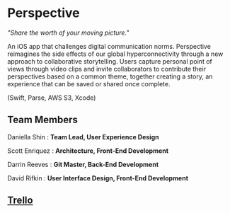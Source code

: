 # Perspective
*"Share the worth of your moving picture."*

An iOS app that challenges digital communication norms. Perspective reimagines the side effects of our global hyperconnectivity through a new approach to collaborative storytelling. Users capture personal point of views through video clips and invite collaborators to contribute their perspectives based on a common theme, together creating a story, an experience that can be saved or shared once complete. 

(Swift, Parse, AWS S3, Xcode)

## Team Members
Daniella Shin : **Team Lead, User Experience Design**

Scott Enriquez : **Architecture, Front-End Development**

Darrin Reeves : **Git Master, Back-End Development**

David Rifkin : **User Interface Design, Front-End Development**

## [Trello](https://trello.com/b/BvG14dyF/perspective)
